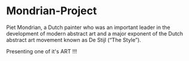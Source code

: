 # Mondrian-Project
Piet Mondrian, a Dutch painter who was an important leader in the development of modern abstract art and a major exponent of the Dutch abstract art movement known as De Stijl (“The Style”).

Presenting one of it's ART !!!

